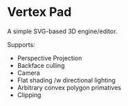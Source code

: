 # Vertex Pad

A simple SVG-based 3D engine/editor.

Supports:

- Perspective Projection
- Backface culling
- Camera
- Flat shading /w directional lighting
- Arbitrary convex polygon primatives
- Clipping